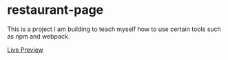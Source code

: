 # restaurant-page

This is a project I am building to teach myself how to use certain tools such as npm and webpack.

[Live Preview](https://cnl-dev.github.io/restaurant-page/)
